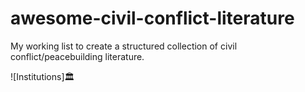 # awesome-civil-conflict-literature
My working list to create a structured collection of civil conflict/peacebuilding literature.

![Institutions]🏛️
